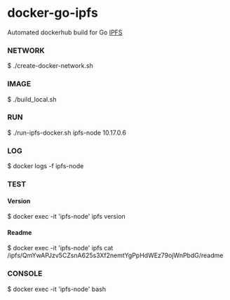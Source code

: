# docker-go-ipfs
Automated dockerhub build for Go [IPFS](http://ipfs.io)

### NETWORK
$ ./create-docker-network.sh 

### IMAGE
$ ./build_local.sh 

### RUN
$ ./run-ipfs-docker.sh ipfs-node 10.17.0.6<br>

### LOG
$ docker logs -f ipfs-node  

### TEST
#### Version
$ docker exec -it 'ipfs-node' ipfs version
#### Readme
$ docker exec -it 'ipfs-node' ipfs cat /ipfs/QmYwAPJzv5CZsnA625s3Xf2nemtYgPpHdWEz79ojWnPbdG/readme

### CONSOLE
$ docker exec -it 'ipfs-node' bash
